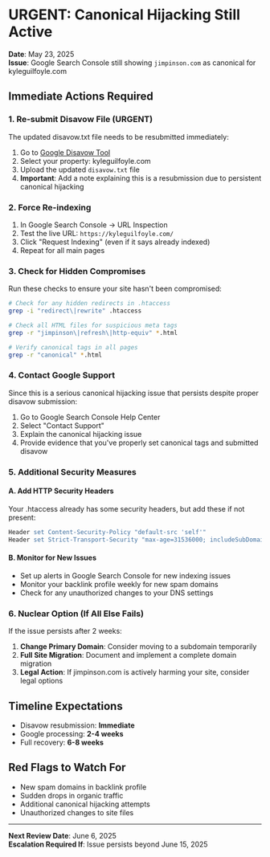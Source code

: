 # URGENT: Canonical Hijacking Still Active

**Date**: May 23, 2025  
**Issue**: Google Search Console still showing `jimpinson.com` as canonical for kyleguilfoyle.com

## Immediate Actions Required

### 1. Re-submit Disavow File (URGENT)
The updated disavow.txt file needs to be resubmitted immediately:

1. Go to [Google Disavow Tool](https://search.google.com/search-console/disavow-links)
2. Select your property: kyleguilfoyle.com
3. Upload the updated `disavow.txt` file
4. **Important**: Add a note explaining this is a resubmission due to persistent canonical hijacking

### 2. Force Re-indexing
1. In Google Search Console → URL Inspection
2. Test the live URL: `https://kyleguilfoyle.com/`
3. Click "Request Indexing" (even if it says already indexed)
4. Repeat for all main pages

### 3. Check for Hidden Compromises
Run these checks to ensure your site hasn't been compromised:

```bash
# Check for any hidden redirects in .htaccess
grep -i "redirect\|rewrite" .htaccess

# Check all HTML files for suspicious meta tags
grep -r "jimpinson\|refresh\|http-equiv" *.html

# Verify canonical tags in all pages
grep -r "canonical" *.html
```

### 4. Contact Google Support
Since this is a serious canonical hijacking issue that persists despite proper disavow submission:

1. Go to Google Search Console Help Center
2. Select "Contact Support" 
3. Explain the canonical hijacking issue
4. Provide evidence that you've properly set canonical tags and submitted disavow

### 5. Additional Security Measures

#### A. Add HTTP Security Headers
Your .htaccess already has some security headers, but add these if not present:
```apache
Header set Content-Security-Policy "default-src 'self'"
Header set Strict-Transport-Security "max-age=31536000; includeSubDomains"
```

#### B. Monitor for New Issues
- Set up alerts in Google Search Console for new indexing issues
- Monitor your backlink profile weekly for new spam domains
- Check for any unauthorized changes to your DNS settings

### 6. Nuclear Option (If All Else Fails)
If the issue persists after 2 weeks:

1. **Change Primary Domain**: Consider moving to a subdomain temporarily
2. **Full Site Migration**: Document and implement a complete domain migration
3. **Legal Action**: If jimpinson.com is actively harming your site, consider legal options

## Timeline Expectations
- Disavow resubmission: **Immediate**
- Google processing: **2-4 weeks**
- Full recovery: **6-8 weeks**

## Red Flags to Watch For
- New spam domains in backlink profile
- Sudden drops in organic traffic
- Additional canonical hijacking attempts
- Unauthorized changes to site files

---

**Next Review Date**: June 6, 2025  
**Escalation Required If**: Issue persists beyond June 15, 2025 